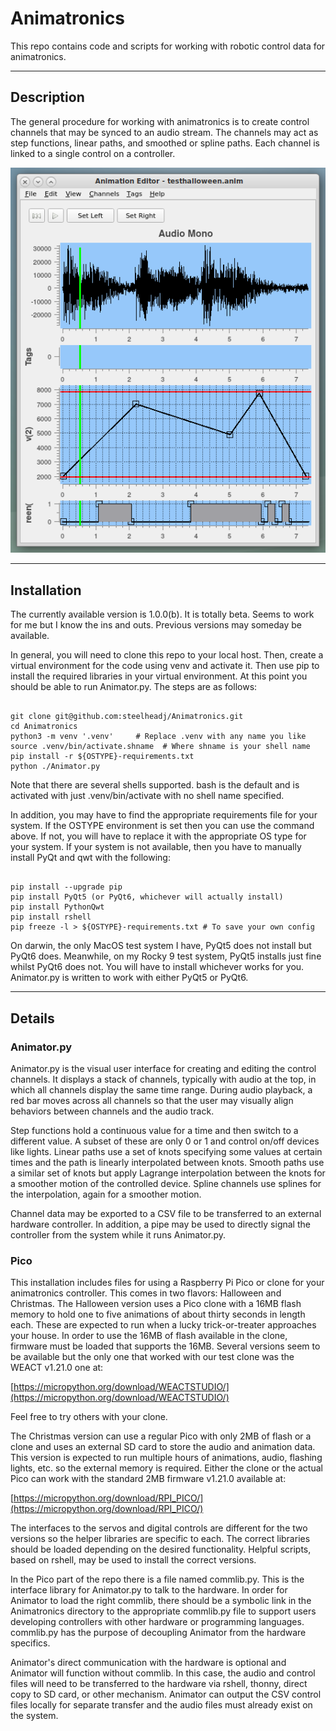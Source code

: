 <!-- john Fri Dec 17 17:35:16 PDT 2023 -->
# Animatronics

This repo contains code and scripts for working with robotic
control data for animatronics.

***

## Description

The general procedure for working with animatronics is to
create control channels that may be synced to an audio stream.
The channels may act as step functions, linear paths, and
smoothed or spline paths.  Each channel is linked to a single
control on a controller.

![Animator Main Window](docs/images/allpanes.png)

***

## Installation

The currently available version is 1.0.0(b).  It is totally beta.
Seems to work for me but I know the ins and outs.  Previous 
versions may someday be available.

In general, you will need to clone this repo to your local host.
Then, create a virtual environment for the code using venv and
activate it.  Then use pip to install the required libraries in
your virtual environment.  At this point you should be able to 
run Animator.py.  The steps are as follows:

~~~

git clone git@github.com:steelheadj/Animatronics.git
cd Animatronics
python3 -m venv '.venv'     # Replace .venv with any name you like
source .venv/bin/activate.shname  # Where shname is your shell name
pip install -r ${OSTYPE}-requirements.txt
python ./Animator.py

~~~

Note that there are several shells supported. bash is the
default and is activated with just .venv/bin/activate with no shell
name specified.

In addition, you may have to find the appropriate requirements file
for your system.  If the OSTYPE environment is set then you can use
the command above.  If not, you will have to replace it with the
appropriate OS type for your system.  If your system is not available,
then you have to manually install PyQt and qwt with the  following:

~~~

pip install --upgrade pip
pip install PyQt5 (or PyQt6, whichever will actually install)
pip install PythonQwt
pip install rshell
pip freeze -l > ${OSTYPE}-requirements.txt # To save your own config

~~~

On darwin, the only MacOS test system I have, PyQt5 does not install
but PyQt6 does.  Meanwhile, on my Rocky 9 test system, PyQt5 installs
just fine whilst PyQt6 does not.  You will have to install whichever
works for you.  Animator.py is written to work with either PyQt5 or
PyQt6.


***

## Details

### Animator.py

Animator.py is the visual user interface for creating and editing the
control channels.  It displays a stack of channels, typically with 
audio at the top, in which all channels display the same time range.
During audio playback, a red bar moves across all channels so that
the user may visually align behaviors between channels and the audio
track.

Step functions hold a continuous value for a time and then
switch to a different value.  A subset of these are only 0 or 1
and control on/off devices like lights.  Linear paths use a
set of knots specifying some values at certain times and the
path is linearly interpolated between knots.  Smooth paths use
a similar set of knots but apply Lagrange interpolation between the
knots for a smoother motion of the controlled device.  Spline
channels use splines for the interpolation, again for a smoother
motion.

Channel data may be exported to a CSV file to be transferred to an
external hardware controller.  In addition, a pipe may be used to
directly signal the controller from the system while it runs
Animator.py.

### Pico

This installation includes files for using a Raspberry Pi Pico or
clone for your animatronics controller.  This comes in two flavors:
Halloween and Christmas.  The Halloween version uses a Pico clone
with a 16MB flash memory to hold one to five animations of about
thirty seconds in length each.  These are expected to run when a lucky
trick-or-treater approaches your house.  In order to use the 16MB of
flash available in the clone, firmware must be loaded that supports
the 16MB.  Several versions seem to be available but the only one
that worked with our test clone was the WEACT v1.21.0 one at:

[https://micropython.org/download/WEACTSTUDIO/](https://micropython.org/download/WEACTSTUDIO/)

Feel free to try others with your clone.

The Christmas version can use a regular Pico with only 2MB of flash
or a clone and uses an external SD card to store the audio and
animation data.  This version is expected to run multiple hours of
animations, audio, flashing lights, etc. so the external memory is
required.  Either the clone or the actual Pico can work with the
standard 2MB firmware v1.21.0 available at:

[https://micropython.org/download/RPI_PICO/](https://micropython.org/download/RPI_PICO/)

The interfaces to the servos and digital controls are different
for the two versions so the helper libraries are specific to each.
The correct libraries should be loaded depending on the desired
functionality.  Helpful scripts, based on rshell, may be used to
install the correct versions.

In the Pico part of the repo there is a file named commlib.py.  This
is the interface library for Animator.py to talk to the hardware.
In order for Animator to load the right commlib, there should be a
symbolic link in the Animatronics directory to the appropriate
commlib.py file to support users developing controllers with other
hardware or programming languages.  commlib.py has the purpose of
decoupling Animator from the hardware specifics.

Animator's direct communication with the hardware is optional and
Animator will function without commlib.  In this case, the audio and
control files will need to be transferred to the hardware via rshell,
thonny, direct copy to SD card, or other mechanism.  Animator can
output the CSV control files locally for separate transfer and the
audio files must already exist on the system.
